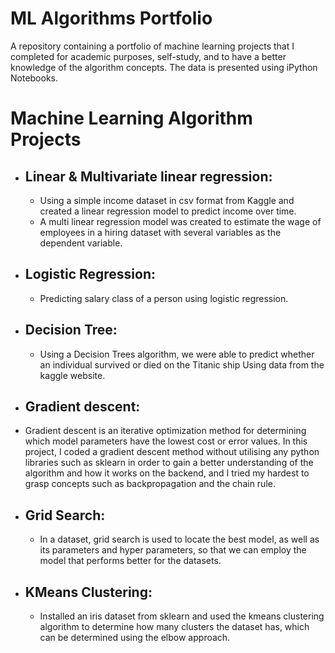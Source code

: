# ML Algorithms Portfolio

A repository containing a portfolio of machine learning projects that I completed for academic purposes, self-study, and to have a better knowledge of the algorithm concepts. The data is presented using iPython Notebooks.

# Machine Learning Algorithm Projects

* ## Linear & Multivariate linear regression:
   * Using a simple income dataset in csv format from Kaggle and created a linear regression model to predict income over time. 
   * A multi linear regression model was created to estimate the wage of employees in a hiring dataset with several variables as the dependent variable.


 * ## Logistic Regression: 
     * Predicting salary class of a person using logistic regression.
     
     
* ## Decision Tree:
   * Using a Decision Trees algorithm, we were able to predict whether an individual survived or died on the Titanic ship Using data from the kaggle website.

* ## Gradient descent:
* Gradient descent is an iterative optimization method for determining which model parameters have the lowest cost or error values. In this project, I coded a gradient descent method without utilising any python libraries such as sklearn in order to gain a better understanding of the algorithm and how it works on the backend, and I tried my hardest to grasp concepts such as backpropagation and the chain rule.


* ## Grid Search:
  * In a dataset, grid search is used to locate the best model, as well as its parameters and hyper parameters, so that we can employ the model that performs better for the datasets.

* ## KMeans Clustering:

  * Installed an iris dataset from sklearn and used the kmeans clustering algorithm to determine how many clusters the dataset has, which can be determined using the elbow approach.

